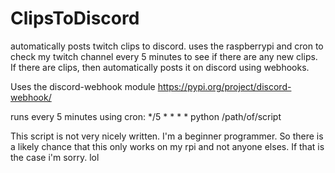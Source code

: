# ClipsToDiscord

automatically posts twitch clips to discord.
uses the raspberrypi and cron to check my twitch channel every 5 minutes to see if there are any new clips.
If there are clips, then automatically posts it on discord using webhooks.

Uses the discord-webhook module https://pypi.org/project/discord-webhook/

runs every 5 minutes using cron:
*/5 * * * * python /path/of/script

This script is not very nicely written. I'm a beginner programmer. So there is a likely chance that this only works on my rpi and not anyone elses. If that is the case i'm sorry. lol
